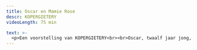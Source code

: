 ```yaml
---
title: Oscar en Mamie Rose
descr: KOPERGIETERY
videoLength: 75 min

text: >-
  <p>Een voorstelling van KOPERGIETERY<br><br>Oscar, twaalf jaar jong, hoofd vol vragen, schrijft vanuit zijn ziekbed brieven aan God (wie is dat eigenlijk en bestaat die wel en zo ja, waarom ik nu en die niet?) Hij beschrijft in enkele dagen zijn leven zoals hij dat zou willen meemaken...over een vrouw met een rozerode schort en 4711-parfum, verhalenverzinster van beroep, over Einstein... over Popcorn... over Bacon... over Ma en Pa (soms toch...) over de dokter... en over Peggy Blue, hartenverslindster van beroep...<br><br>De première was op 12 mei 2006 in de Kopergietery</p><p><strong>Credits</strong></p><p>auteur: Eric-Emmanuel Schmitt<br>bewerking &amp; spel: Joris Hessels, Sarah Vangeel, Ruth Beeckmans<br>coaching: Stijn Van Opstal<br>dramaturgie: Mieke Versyp<br>vormgeving: Griet Snoeks<br>kostuums: Inge Bogaert &amp; Joke Van de Casteele<br>lichtontwerp: Dirk Du Chau<br>techniek: Koen De Saeger en Marjolein Demey<br>productieleiding: Pascal Poissonnier<br>foto: Phile Deprez<br></p>
---
```

